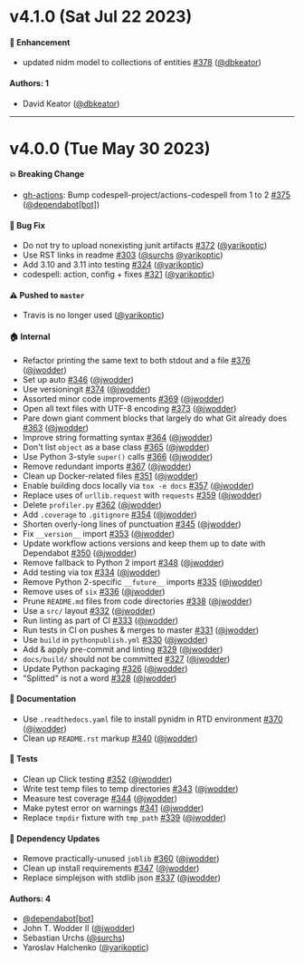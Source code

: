 # v4.1.0 (Sat Jul 22 2023)

#### 🚀 Enhancement

- updated nidm model to collections of entities [#378](https://github.com/incf-nidash/PyNIDM/pull/378) ([@dbkeator](https://github.com/dbkeator))

#### Authors: 1

- David Keator ([@dbkeator](https://github.com/dbkeator))

---

# v4.0.0 (Tue May 30 2023)

#### 💥 Breaking Change

- [gh-actions](deps): Bump codespell-project/actions-codespell from 1 to 2 [#375](https://github.com/incf-nidash/PyNIDM/pull/375) ([@dependabot[bot]](https://github.com/dependabot[bot]))

#### 🐛 Bug Fix

- Do not try to upload nonexisting junit artifacts [#372](https://github.com/incf-nidash/PyNIDM/pull/372) ([@yarikoptic](https://github.com/yarikoptic))
- Use RST links in readme [#303](https://github.com/incf-nidash/PyNIDM/pull/303) ([@surchs](https://github.com/surchs) [@yarikoptic](https://github.com/yarikoptic))
- Add 3.10 and 3.11 into testing [#324](https://github.com/incf-nidash/PyNIDM/pull/324) ([@yarikoptic](https://github.com/yarikoptic))
- codespell: action, config + fixes [#321](https://github.com/incf-nidash/PyNIDM/pull/321) ([@yarikoptic](https://github.com/yarikoptic))

#### ⚠️ Pushed to `master`

- Travis is no longer used ([@yarikoptic](https://github.com/yarikoptic))

#### 🏠 Internal

- Refactor printing the same text to both stdout and a file [#376](https://github.com/incf-nidash/PyNIDM/pull/376) ([@jwodder](https://github.com/jwodder))
- Set up auto [#346](https://github.com/incf-nidash/PyNIDM/pull/346) ([@jwodder](https://github.com/jwodder))
- Use versioningit [#374](https://github.com/incf-nidash/PyNIDM/pull/374) ([@jwodder](https://github.com/jwodder))
- Assorted minor code improvements [#369](https://github.com/incf-nidash/PyNIDM/pull/369) ([@jwodder](https://github.com/jwodder))
- Open all text files with UTF-8 encoding [#373](https://github.com/incf-nidash/PyNIDM/pull/373) ([@jwodder](https://github.com/jwodder))
- Pare down giant comment blocks that largely do what Git already does [#363](https://github.com/incf-nidash/PyNIDM/pull/363) ([@jwodder](https://github.com/jwodder))
- Improve string formatting syntax [#364](https://github.com/incf-nidash/PyNIDM/pull/364) ([@jwodder](https://github.com/jwodder))
- Don't list `object` as a base class [#365](https://github.com/incf-nidash/PyNIDM/pull/365) ([@jwodder](https://github.com/jwodder))
- Use Python 3-style `super()` calls [#366](https://github.com/incf-nidash/PyNIDM/pull/366) ([@jwodder](https://github.com/jwodder))
- Remove redundant imports [#367](https://github.com/incf-nidash/PyNIDM/pull/367) ([@jwodder](https://github.com/jwodder))
- Clean up Docker-related files [#351](https://github.com/incf-nidash/PyNIDM/pull/351) ([@jwodder](https://github.com/jwodder))
- Enable building docs locally via `tox -e docs` [#357](https://github.com/incf-nidash/PyNIDM/pull/357) ([@jwodder](https://github.com/jwodder))
- Replace uses of `urllib.request` with `requests` [#359](https://github.com/incf-nidash/PyNIDM/pull/359) ([@jwodder](https://github.com/jwodder))
- Delete `profiler.py` [#362](https://github.com/incf-nidash/PyNIDM/pull/362) ([@jwodder](https://github.com/jwodder))
- Add `.coverage` to `.gitignore` [#354](https://github.com/incf-nidash/PyNIDM/pull/354) ([@jwodder](https://github.com/jwodder))
- Shorten overly-long lines of punctuation [#345](https://github.com/incf-nidash/PyNIDM/pull/345) ([@jwodder](https://github.com/jwodder))
- Fix `__version__` import [#353](https://github.com/incf-nidash/PyNIDM/pull/353) ([@jwodder](https://github.com/jwodder))
- Update workflow actions versions and keep them up to date with Dependabot [#350](https://github.com/incf-nidash/PyNIDM/pull/350) ([@jwodder](https://github.com/jwodder))
- Remove fallback to Python 2 import [#348](https://github.com/incf-nidash/PyNIDM/pull/348) ([@jwodder](https://github.com/jwodder))
- Add testing via tox [#334](https://github.com/incf-nidash/PyNIDM/pull/334) ([@jwodder](https://github.com/jwodder))
- Remove Python 2-specific `__future__` imports [#335](https://github.com/incf-nidash/PyNIDM/pull/335) ([@jwodder](https://github.com/jwodder))
- Remove uses of `six` [#336](https://github.com/incf-nidash/PyNIDM/pull/336) ([@jwodder](https://github.com/jwodder))
- Prune `README.md` files from code directories [#338](https://github.com/incf-nidash/PyNIDM/pull/338) ([@jwodder](https://github.com/jwodder))
- Use a `src/` layout [#332](https://github.com/incf-nidash/PyNIDM/pull/332) ([@jwodder](https://github.com/jwodder))
- Run linting as part of CI [#333](https://github.com/incf-nidash/PyNIDM/pull/333) ([@jwodder](https://github.com/jwodder))
- Run tests in CI on pushes & merges to master [#331](https://github.com/incf-nidash/PyNIDM/pull/331) ([@jwodder](https://github.com/jwodder))
- Use `build` in `pythonpublish.yml` [#330](https://github.com/incf-nidash/PyNIDM/pull/330) ([@jwodder](https://github.com/jwodder))
- Add & apply pre-commit and linting [#329](https://github.com/incf-nidash/PyNIDM/pull/329) ([@jwodder](https://github.com/jwodder))
- `docs/build/` should not be committed [#327](https://github.com/incf-nidash/PyNIDM/pull/327) ([@jwodder](https://github.com/jwodder))
- Update Python packaging [#326](https://github.com/incf-nidash/PyNIDM/pull/326) ([@jwodder](https://github.com/jwodder))
- "Splitted" is not a word [#328](https://github.com/incf-nidash/PyNIDM/pull/328) ([@jwodder](https://github.com/jwodder))

#### 📝 Documentation

- Use `.readthedocs.yaml` file to install pynidm in RTD environment [#370](https://github.com/incf-nidash/PyNIDM/pull/370) ([@jwodder](https://github.com/jwodder))
- Clean up `README.rst` markup [#340](https://github.com/incf-nidash/PyNIDM/pull/340) ([@jwodder](https://github.com/jwodder))

#### 🧪 Tests

- Clean up Click testing [#352](https://github.com/incf-nidash/PyNIDM/pull/352) ([@jwodder](https://github.com/jwodder))
- Write test temp files to temp directories [#343](https://github.com/incf-nidash/PyNIDM/pull/343) ([@jwodder](https://github.com/jwodder))
- Measure test coverage [#344](https://github.com/incf-nidash/PyNIDM/pull/344) ([@jwodder](https://github.com/jwodder))
- Make pytest error on warnings [#341](https://github.com/incf-nidash/PyNIDM/pull/341) ([@jwodder](https://github.com/jwodder))
- Replace `tmpdir` fixture with `tmp_path` [#339](https://github.com/incf-nidash/PyNIDM/pull/339) ([@jwodder](https://github.com/jwodder))

#### 🔩 Dependency Updates

- Remove practically-unused `joblib` [#360](https://github.com/incf-nidash/PyNIDM/pull/360) ([@jwodder](https://github.com/jwodder))
- Clean up install requirements [#347](https://github.com/incf-nidash/PyNIDM/pull/347) ([@jwodder](https://github.com/jwodder))
- Replace simplejson with stdlib json [#337](https://github.com/incf-nidash/PyNIDM/pull/337) ([@jwodder](https://github.com/jwodder))

#### Authors: 4

- [@dependabot[bot]](https://github.com/dependabot[bot])
- John T. Wodder II ([@jwodder](https://github.com/jwodder))
- Sebastian Urchs ([@surchs](https://github.com/surchs))
- Yaroslav Halchenko ([@yarikoptic](https://github.com/yarikoptic))
